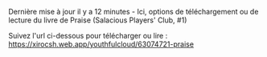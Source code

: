 Dernière mise à jour il y a 12 minutes - Ici, options de téléchargement ou de lecture du livre de Praise (Salacious Players' Club, #1)

Suivez l'url ci-dessous pour télécharger ou lire : https://xirocsh.web.app/youthfulcloud/63074721-praise
